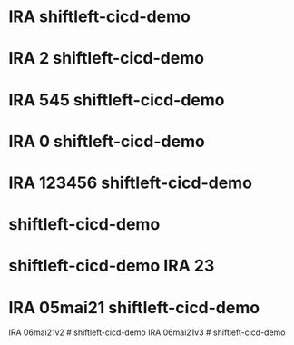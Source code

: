 # IRA shiftleft-cicd-demo
# IRA 2 shiftleft-cicd-demo
# IRA 545  shiftleft-cicd-demo
# IRA 0 shiftleft-cicd-demo
# IRA 123456  shiftleft-cicd-demo
# shiftleft-cicd-demo
# shiftleft-cicd-demo IRA 23 
# IRA 05mai21 shiftleft-cicd-demo
IRA 06mai21v2 # shiftleft-cicd-demo
IRA 06mai21v3 # shiftleft-cicd-demo
